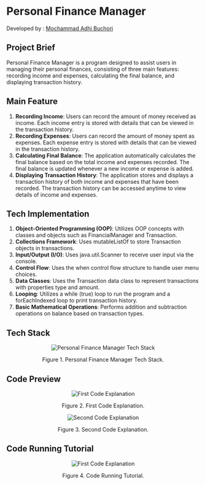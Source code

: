 # Personal Finance Manager
Developed by : [Mochammad Adhi Buchori](www.linkedin.com/in/mochammad-adhi-b-2049a1136)

## Project Brief
Personal Finance Manager is a program designed to assist users in managing their personal finances, consisting of three main features: recording income and expenses, calculating the final balance, and displaying transaction history.

## Main Feature
1. **Recording Income**: Users can record the amount of money received as income. Each income entry is stored with details that can be viewed in the transaction history.
2. **Recording Expenses**: Users can record the amount of money spent as expenses. Each expense entry is stored with details that can be viewed in the transaction history.
3. **Calculating Final Balance**: The application automatically calculates the final balance based on the total income and expenses recorded. The final balance is updated whenever a new income or expense is added.
4. **Displaying Transaction History**: The application stores and displays a transaction history of both income and expenses that have been recorded. The transaction history can be accessed anytime to view details of income and expenses.

## Tech Implementation
1. **Object-Oriented Programming (OOP)**: Utilizes OOP concepts with classes and objects such as FinancialManager and Transaction.
2. **Collections Framework**: Uses mutableListOf to store Transaction objects in transactions.
3. **Input/Output (I/O)**: Uses java.util.Scanner to receive user input via the console.
4. **Control Flow**: Uses the when control flow structure to handle user menu choices.
5. **Data Classes**: Uses the Transaction data class to represent transactions with properties type and amount.
6. **Looping**: Utilizes a while (true) loop to run the program and a forEachIndexed loop to print transaction history.
7. **Basic Mathematical Operations**: Performs addition and subtraction operations on balance based on transaction types.

## Tech Stack
<div align="center">
  <img src="https://drive.google.com/uc?id=14pS9rtO3guSEPF3nzBuZZukFxG1y5A3I" alt="Personal Finance Manager Tech Stack">
  <p>Figure 1. Personal Finance Manager Tech Stack.</p>
</div>

## Code Preview
<div align="center">
  <img src="https://drive.google.com/uc?id=1xKAxQAKuIHeteTpBZLDcx79FrLB74SMZ" alt="First Code Explanation">
  <p>Figure 2. First Code Explanation.</p>
</div>

<div align="center">
  <img src="https://drive.google.com/uc?id=1df6Hp3AyxVwf3K0X8LqVEczyjlaqCnRj" alt="Second Code Explanation">
  <p>Figure 3. Second Code Explanation.</p>
</div>

## Code Running Tutorial
<div align="center">
  <img src="https://drive.google.com/uc?id=1zbDAWvf7_HUvY5GJ2Y9_W34d7V9HMWKf" alt="First Code Explanation">
  <p>Figure 4. Code Running Tutorial.</p>
</div>
